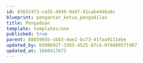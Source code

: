 ```yaml
---
id: 036524f3-ce55-4949-9dd7-41cab44d8a0c
blueprint: pengantar_ketua_pengadilan
title: Pengaduan
template: templates/one
published: true
parent: 8885905b-cbb3-4ae2-bc73-41faa9111ebe
updated_by: b508b92f-3365-4525-87cb-07d49957fd67
updated_at: 1660417673
---
```

